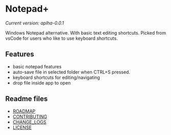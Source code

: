 # Notepad+

_Current version: aplha-0.0.1_

Windows Notepad alternative. With basic text editing shortcuts. Picked from vsCode for users who like to use keyboard shortcuts.

## Features

- basic notepad features
- auto-save file in selected folder when CTRL+S pressed.
- keyboard shortcuts for editing/navigating
- drop file inside app to open

## Readme files

- [ROADMAP](./docs/ROADMAP.md)
- [CONTRIBUTING](./CONTRIBUTING.md)
- [CHANGE_LOGS](./CHANGE_LOGS.md)
- [LICENSE](./LICENSE)
